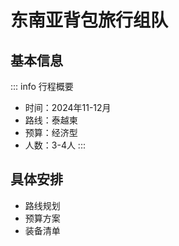 # 东南亚背包旅行组队

## 基本信息
::: info 行程概要
- 时间：2024年11-12月
- 路线：泰越柬
- 预算：经济型
- 人数：3-4人
:::

## 具体安排
- 路线规划
- 预算方案
- 装备清单 